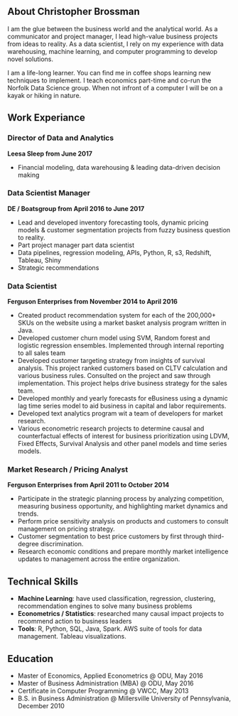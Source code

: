 
## About Christopher Brossman
I am the glue between the business world and the analytical world. As a communicator and project manager, I lead high-value business projects from ideas to reality. As a data scientist, I rely on my experience with data warehousing, machine learning, and computer programming to develop novel solutions. 

I am a life-long learner. You can find me in coffee shops learning new techniques to implement. I teach economics part-time and co-run the Norfolk Data Science group. When not infront of a computer I will be on a kayak or hiking in nature. 

## Work Experiance

### Director of Data and Analytics
**Leesa Sleep from June 2017**
* Financial modeling, data warehousing & leading data-driven decision making

### Data Scientist Manager
**DE / Boatsgroup from April 2016 to June 2017**
* Lead and developed inventory forecasting tools, dynamic pricing models & customer segmentation projects from fuzzy business question to reality.
* Part project manager part data scientist
* Data pipelines, regression modeling, APIs, Python, R, s3, Redshift, Tableau, Shiny
* Strategic recommendations 

### Data Scientist
**Ferguson Enterprises from November 2014 to April 2016**
* Created product recommendation system for each of the 200,000+ SKUs on the website using a market basket analysis program written in Java. 
* Developed customer churn model using SVM, Random forest and logistic regression ensembles. Implemented through internal reporting to all sales team
* Developed customer targeting strategy from insights of survival analysis. This project ranked customers based on CLTV calculation and various business rules. Consulted on the project and saw through implementation. This project helps drive business strategy for the sales team. 
* Developed monthly and yearly forecasts for eBusiness using a dynamic lag time series model to aid business in capital and labor requirements.
* Developed text analytics program wit a team of developers for market research. 
* Various econometric research projects to determine causal and counterfactual effects of interest for business prioritization using LDVM, Fixed Effects, Survival Analysis and other panel models and time series models.

### Market Research / Pricing Analyst
**Ferguson Enterprises from April 2011 to October 2014**
* Participate in the strategic planning process by analyzing competition, measuring business opportunity, and highlighting market dynamics and trends.
* Perform price sensitivity analysis on products and customers to consult management on pricing strategy.
* Customer segmentation to best price customers by first through third-degree discrimination.
* Research economic conditions and prepare monthly market intelligence updates to management across the entire organization.

## Technical Skills
* **Machine Learning**: have used classification, regression, clustering, recommendation engines to solve many business problems
* **Econometrics / Statistics**: researched many causal impact projects to recommend action to business leaders
* **Tools**: R, Python, SQL, Java, Spark. AWS suite of tools for data management. Tableau visualizations.

## Education
* Master of Economics, Applied Econometrics @ ODU, May 2016
* Master of Business Administration (MBA) @ ODU, May 2016
* Certificate in Computer Programming @ VWCC, May 2013
* B.S. in Business Administration @ Millersville University of Pennsylvania, December 2010 
